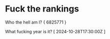 # Fuck the rankings

Who the hell am I?
{ 6825771 }

What fucking year is it?
[ 2024-10-28T17:30:00Z ]
